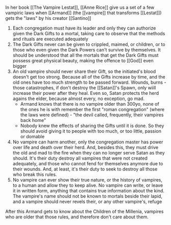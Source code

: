 In her book [[The Vampire Lestat]], [[Anne Rice]] give us a set of a few vampiric laws when [[Armand]] (the [[vampire]] that transforms [[Lestat]]) gets the "laws" by his creator [[Santino]]

1. Each congregation must have its leader and only they can authorize given the Dark Gifts to a mortal, taking care to observe that the methods and rituals are executed adequately
2. The Dark Gifts never can be given to crippled, maimed, or children, or to those who even given the Dark Powers can't survive by themselves. It should be understood that all the mortals that get the Dark Gifts must possess great physical beauty, making the offence to [[God]] even bigger
3. An old vampire should never share their Gift, so the initiated's blood doesn't get too strong. Because all of the Gifts increase by time, and the old ones have too much strength to be passed forward. Wounds, burns - those catastrophes, if don't destroy the [[Satan]]'s Spawn, only wiill increase their power after they heal. Even so, Satan protects the herd agains the elder, because almost every, no exception, go mad.
   - Armand knows that there is no vampire older than 300yo, none of the ones he is with remember the first "roman congregation" (where the laws were defined) - "the devil called, frequently, their vampires back home"
   - Nobody knew the effects of sharing the Gifts until it is done. So they should avoid giving it to people with too much, or too little, passion or domable
4. No vampire can harm another, only the congregation master has power over life and death over their herd. And, besides this, they must drive the old and mad to the fire when they can no longer serve Satan as they should. It's their duty destroy all vampires that were not created adequately, and those who cannot fend for themselves anymore due to their wounds. And, at least, it's their duty to seek to destroy all those who break this rules.
5. No vampire can ever show their true nature, or the history of vampires, to a human and allow they to keep alive. No vampire can write, or leave it in written form, anything that contains true information about the kind. The vampire's name should not be known to mortals beside their lapid, and a vampire should never revels their, or any other vampire's, refuge

After this Armand gets to know about the Children of the Millenia, vampires who are older that those rules, and therefore don't care about them.
